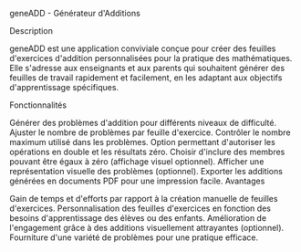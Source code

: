 geneADD - Générateur d'Additions

Description

geneADD est une application conviviale conçue pour créer des feuilles d'exercices d'addition personnalisées pour la pratique des mathématiques. Elle s'adresse aux enseignants et aux parents qui souhaitent générer des feuilles de travail rapidement et facilement, en les adaptant aux objectifs d'apprentissage spécifiques.

Fonctionnalités

Générer des problèmes d'addition pour différents niveaux de difficulté.
Ajuster le nombre de problèmes par feuille d'exercice.
Contrôler le nombre maximum utilisé dans les problèmes.
Option permettant d'autoriser les opérations en double et les résultats zéro.
Choisir d'inclure des membres pouvant être égaux à zéro (affichage visuel optionnel).
Afficher une représentation visuelle des problèmes (optionnel).
Exporter les additions générées en documents PDF pour une impression facile.
Avantages

Gain de temps et d'efforts par rapport à la création manuelle de feuilles d'exercices.
Personnalisation des feuilles d'exercices en fonction des besoins d'apprentissage des élèves ou des enfants.
Amélioration de l'engagement grâce à des additions visuellement attrayantes (optionnel).
Fourniture d'une variété de problèmes pour une pratique efficace.
